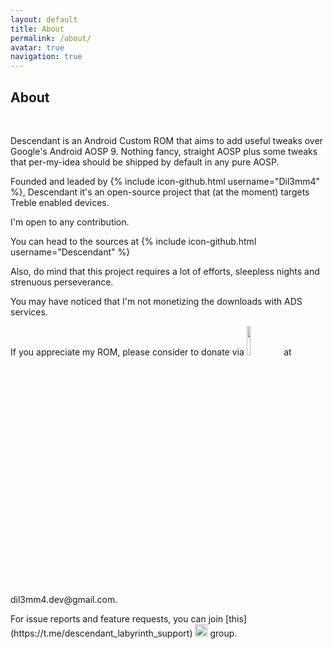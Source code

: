 ```yaml
---
layout: default
title: About
permalink: /about/
avatar: true
navigation: true
---
```

## About
<br>

Descendant is an Android Custom ROM that aims to add useful tweaks over Google's Android AOSP 9.
Nothing fancy, straight AOSP plus some tweaks that per-my-idea should be shipped by default in any pure AOSP.

Founded and leaded by {% include icon-github.html username="Dil3mm4" %}, Descendant it's an open-source project that (at the moment) targets Treble enabled devices.

I'm open to any contribution. 

You can head to the sources at {% include icon-github.html username="Descendant" %} 

Also, do mind that this project requires a lot of efforts, sleepless nights and strenuous perseverance.

You may have noticed that I'm not monetizing the downloads with ADS services. 

<p>If you appreciate my ROM, please consider to donate via <img src="http://www.stickpng.com/assets/images/580b57fcd9996e24bc43c530.png" style="width: 11%"> at dil3mm4.dev@gmail.com.</p>

<p>For issue reports and feature requests, you can join [this](https://t.me/descendant_labyrinth_support) <img src="https://cdn.iconscout.com/icon/free/png-256/telegram-7-569219.png" style="width:20px; height:20px;"/> group.</p>


